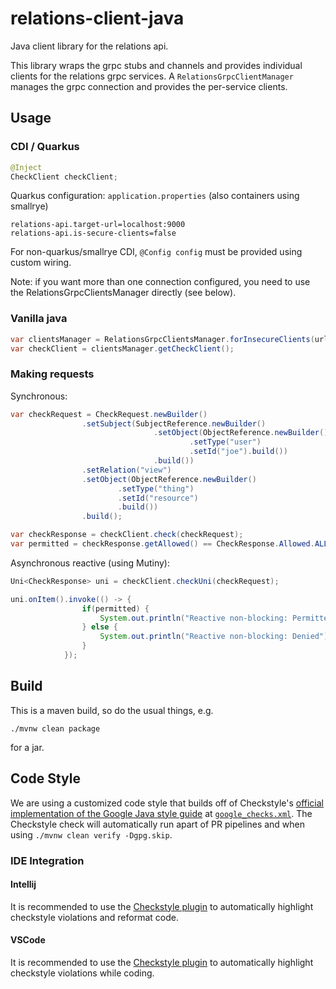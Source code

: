 # relations-client-java
Java client library for the relations api.

This library wraps the grpc stubs and channels and provides individual clients for the relations grpc services. A ```RelationsGrpcClientManager``` manages the grpc connection and provides the per-service clients.

## Usage
### CDI / Quarkus

```java
@Inject
CheckClient checkClient;
```
Quarkus configuration: `application.properties` (also containers using smallrye)
```application.properties
relations-api.target-url=localhost:9000
relations-api.is-secure-clients=false
```
For non-quarkus/smallrye CDI, `@Config config` must be provided using custom wiring.

Note: if you want more than one connection configured, you need to use the RelationsGrpcClientsManager
directly (see below).

### Vanilla java

```java
var clientsManager = RelationsGrpcClientsManager.forInsecureClients(url);
var checkClient = clientsManager.getCheckClient();
```
### Making requests
Synchronous:
```java
var checkRequest = CheckRequest.newBuilder()
                .setSubject(SubjectReference.newBuilder()
                                .setObject(ObjectReference.newBuilder()
                                        .setType("user")
                                        .setId("joe").build())
                                .build())
                .setRelation("view")
                .setObject(ObjectReference.newBuilder()
                        .setType("thing")
                        .setId("resource")
                        .build())
                .build();

var checkResponse = checkClient.check(checkRequest);
var permitted = checkResponse.getAllowed() == CheckResponse.Allowed.ALLOWED_TRUE;
```

Asynchronous reactive (using Mutiny):

```java
Uni<CheckResponse> uni = checkClient.checkUni(checkRequest);

uni.onItem().invoke(() -> {
                if(permitted) {
                    System.out.println("Reactive non-blocking: Permitted");
                } else {
                    System.out.println("Reactive non-blocking: Denied");
                }
            });
```

## Build
This is a maven build, so do the usual things, e.g.
```
./mvnw clean package
```
for a jar.

## Code Style

We are using a customized code style that builds off of Checkstyle's [official implementation of the Google Java style guide](https://checkstyle.sourceforge.io/google_style.html) at [`google_checks.xml`](https://github.com/project-kessel/relations-client-java/blob/main/google_checks.xml). The Checkstyle check will automatically run apart of PR pipelines and when using `./mvnw clean verify -Dgpg.skip`.

### IDE Integration

#### Intellij

It is recommended to use the [Checkstyle plugin](https://plugins.jetbrains.com/plugin/1065-checkstyle-idea) to automatically highlight checkstyle violations and reformat code.

#### VSCode

It is recommended to use the [Checkstyle plugin](https://marketplace.visualstudio.com/items?itemName=shengchen.vscode-checkstyle) to automatically highlight checkstyle violations while coding.

